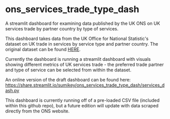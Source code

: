 # ons_services_trade_type_dash
A streamlit dashboard for examining data published by the UK ONS on UK services trade by partner country by type of services.  

This dashboard takes data from the UK Office for National Statistic's dataset on UK trade in services by service type and partner country. The original dataset can be found [HERE](https://www.ons.gov.uk/businessindustryandtrade/internationaltrade/datasets/uktradeinservicesservicetypebypartnercountrynonseasonallyadjusted).  

Currently the dashboard is running a streamlit dashboard with visuals showing different metrics of UK services trade - the preferred trade partner and type of service can be selected from within the dataset.  

An online version of the draft dashboard can be found here: https://share.streamlit.io/sumikey/ons_services_trade_type_dash/services_dash.py

This dashboard is currently running off of a pre-loaded CSV file (included within this github repo), but a future edition will update with data scraped directly from the ONS website. 
